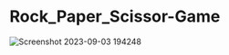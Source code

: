 # Rock_Paper_Scissor-Game
![Screenshot 2023-09-03 194248](https://github.com/ImalKesara/Rock_Paper_Scissor-Game/assets/136368707/06024ccc-656f-4346-8af0-69115340cfb8)
